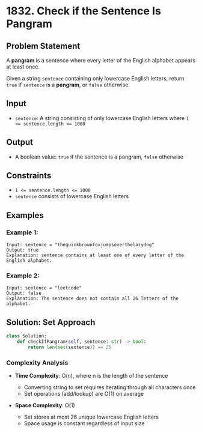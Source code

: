 # 1832. Check if the Sentence Is Pangram

## Problem Statement

A **pangram** is a sentence where every letter of the English alphabet appears at least once.

Given a string `sentence` containing only lowercase English letters, return `true` if `sentence` is a **pangram**, or `false` otherwise.

## Input
* `sentence`: A string consisting of only lowercase English letters where `1 <= sentence.length <= 1000`

## Output
* A boolean value: `true` if the sentence is a pangram, `false` otherwise

## Constraints
* `1 <= sentence.length <= 1000`
* `sentence` consists of lowercase English letters

## Examples

### Example 1:
```
Input: sentence = "thequickbrownfoxjumpsoverthelazydog"
Output: true
Explanation: sentence contains at least one of every letter of the English alphabet.
```

### Example 2:
```
Input: sentence = "leetcode"
Output: false
Explanation: The sentence does not contain all 26 letters of the alphabet.
```

## Solution: Set Approach

```python
class Solution:
    def checkIfPangram(self, sentence: str) -> bool:
        return len(set(sentence)) == 26
```

### Complexity Analysis

- **Time Complexity**: O(n), where n is the length of the sentence
  - Converting string to set requires iterating through all characters once
  - Set operations (add/lookup) are O(1) on average

- **Space Complexity**: O(1)
  - Set stores at most 26 unique lowercase English letters
  - Space usage is constant regardless of input size